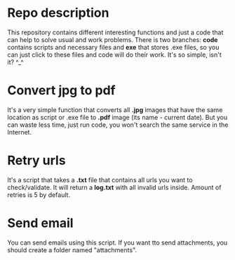 # Repo description
This repository contains different interesting functions and just a code that can help to solve
usual and work problems. There is two branches: **code** contains scripts and necessary files and **exe**
that stores .exe files, so you can just click to these files and code will do their work. It's so simple, isn't it? ^_^

# Convert jpg to pdf
It's a very simple function that converts all **.jpg** images that have the same location as script or .exe file to
**.pdf** image (its name - current date). But you can waste less time, just run code, 
you won't search the same service in the Internet.

# Retry urls
It's a script that takes a **.txt** file that contains all urls you want to check/validate. It will return
a **log.txt** with all invalid urls inside. Amount of retries is 5 by default.

# Send email
You can send emails using this script. If you want tto send attachments, you should create a folder named 
"attachments".